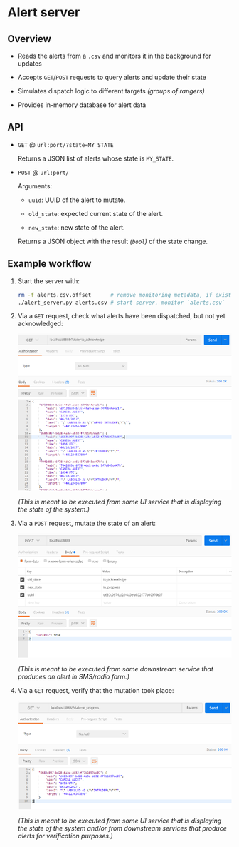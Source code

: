 # Alert server



## Overview

* Reads the alerts from a `.csv` and monitors it in the background for updates

* Accepts `GET`/`POST` requests to query alerts and update their state

* Simulates dispatch logic to different targets *(groups of rangers)*

* Provides in-memory database for alert data



## API

* `GET` @ `url:port/?state=MY_STATE`

  Returns a JSON list of alerts whose state is `MY_STATE`.

* `POST` @ `url:port/`

  Arguments:

    * `uuid`: UUID of the alert to mutate.

    * `old_state`: expected current state of the alert.

    * `new_state`: new state of the alert.

  Returns a JSON object with the result *(`bool`)* of the state change.



## Example workflow

1. Start the server with:

   ```bash
   rm -f alerts.csv.offset      # remove monitoring metadata, if existing
   ./alert_server.py alerts.csv # start server, monitor `alerts.csv`
   ```

2. Via a `GET` request, check what alerts have been dispatched, but not yet acknowledged:

   ![screen](postman0.png)

   *(This is meant to be executed from some UI service that is displaying the state of the system.)*

3. Via a `POST` request, mutate the state of an alert:

   ![screen](postman1.png)

   *(This is meant to be executed from some downstream service that produces an alert in SMS/radio form.)*

4. Via a `GET` request, verify that the mutation took place:

   ![screen](postman2.png)

   *(This is meant to be executed from some UI service that is displaying the state of the system and/or from downstream services that produce alerts for verification purposes.)*
